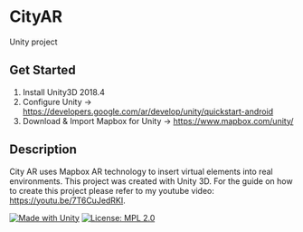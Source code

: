 # CityAR 
Unity project 

## Get Started
1. Install Unity3D 2018.4
2. Configure Unity -> https://developers.google.com/ar/develop/unity/quickstart-android
3. Download & Import Mapbox for Unity -> https://www.mapbox.com/unity/


## Description 

City AR uses Mapbox AR technology to insert virtual elements into real environments.
This project was created with Unity 3D.
For the guide on how to create this project please refer to my youtube video: https://youtu.be/7T6CuJedRKI.


[![Made with Unity](https://img.shields.io/badge/Made%20with-Unity-57b9d3.svg?style=flat&logo=unity)](https://unity3d.com)
[![License: MPL 2.0](https://img.shields.io/badge/License-MPL_2.0-brightgreen.svg)](https://opensource.org/licenses/MPL-2.0)


